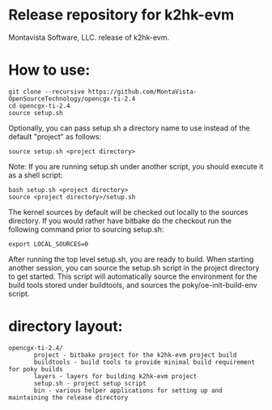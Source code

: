 # Release repository for k2hk-evm

Montavista Software, LLC. release of k2hk-evm. 

How to use:
==========
```
git clone --recursive https://github.com/MontaVista-OpenSourceTechnology/opencgx-ti-2.4
cd opencgx-ti-2.4
source setup.sh
```
Optionally, you can pass setup.sh a directory name to use instead of the
default "project" as follows:

```
source setup.sh <project directory>
```
Note: If you are running setup.sh under another script, you should execute it
as a shell script:

```
bash setup.sh <project directory>
source <project directory>/setup.sh
```
The kernel sources by default will be checked out locally to the sources
directory. If you would rather have bitbake do the checkout run the following
command prior to sourcing setup.sh:

```
export LOCAL_SOURCES=0
```

After running the top level setup.sh, you are ready to build. When starting
another session, you can source the setup.sh script in the project directory
to get started. This script will automatically source the environment for
the build tools stored under buildtools, and sources the 
poky/oe-init-build-env script.

directory layout:
================
```
opencgx-ti-2.4/
       project - bitbake project for the k2hk-evm project build
       buildtools - build tools to provide minimal build requirement for poky builds
       layers - layers for building k2hk-evm project
       setup.sh - project setup script
       bin - various helper applications for setting up and maintaining the release directory
```

